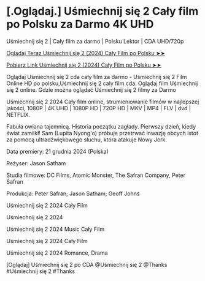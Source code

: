 # [.Oglądaj.] Uśmiechnij się 2 Cały film po Polsku za Darmo 4K UHD
Uśmiechnij się 2 | Cały film za darmo | Polsku Lektor | CDA UHD/720p

<a href="https://love-4k.com/pl/movie/1100782/smile-2-gitcodepl"> Oglądaj Teraz Uśmiechnij się 2 (2024) Cały Film po Polsku ➤➤  </a>

<a href="https://love-4k.com/pl/movie/1100782/smile-2-gitcodepl"> Pobierz Link Uśmiechnij się 2 (2024) Cały Film po Polsku ➤➤ </a>

Oglądaj Uśmiechnij się 2 cda cały film za darmo - Uśmiechnij się 2 Film Online HD po polsku,Uśmiechnij się 2 caly film cda. Oglądaj film Uśmiechnij się 2 online. Gdzie można oglądać Uśmiechnij się 2 filmy za Darmo

Uśmiechnij się 2 2024 Cały film online, strumieniowanie filmów w najlepszej jakości, 1080P | 4K UHD | 1080P HD | 720P HD | MKV | MP4 | FLV | dvd | NETFLIX.

Fabuła owiana tajemnicą. Historia początku zagłady. Pierwszy dzień, kiedy świat zamilkł! Sam (Lupita Nyong'o) próbuje przetrwać inwazję obcych istot za pomocą ultradźwiękowego słuchu, która atakuje Nowy Jork.

Data premiery: 21 grudnia 2024 (Polska)

Reżyser: Jason Satham

Studia filmowe: DC Films, Atomic Monster, The Safran Company, Peter Safran

Produkcja: Peter Safran; Jason Satham; Geoff Johns

Uśmiechnij się 2 2024 Cały Film

Uśmiechnij się 2 2024

Uśmiechnij się 2 2024 Music Cały Film

Uśmiechnij się 2 2024 Cały Film

Uśmiechnij się 2 2024 Romance, Drama

[Oglądaj] Uśmiechnij się 2 po CDA @Uśmiechnij się 2 @Thanks #Uśmiechnij się 2 #Thanks
